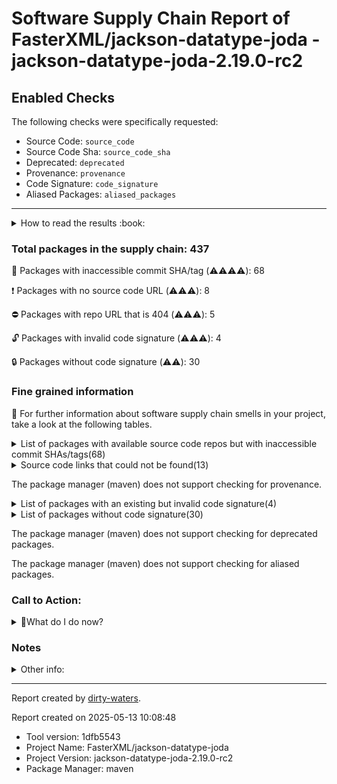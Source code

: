 
# Software Supply Chain Report of FasterXML/jackson-datatype-joda - jackson-datatype-joda-2.19.0-rc2

## Enabled Checks
The following checks were specifically requested:

- Source Code: `source_code`
- Source Code Sha: `source_code_sha`
- Deprecated: `deprecated`
- Provenance: `provenance`
- Code Signature: `code_signature`
- Aliased Packages: `aliased_packages`

---


<details>
    <summary>How to read the results :book: </summary>
    
 Dirty-waters has analyzed your project dependencies and found different categories for each of them:

    
 - ⚠️⚠️⚠️⚠️ : critical severity 

    
 - ⚠️⚠️⚠️ : high severity 

    
 - ⚠️⚠️: medium severity 

    
 - ⚠️: low severity 

</details>
        

 ### Total packages in the supply chain: 437


:wrench: Packages with inaccessible commit SHA/tag (⚠️⚠️⚠️⚠️): 68

:heavy_exclamation_mark: Packages with no source code URL (⚠️⚠️⚠️): 8

:no_entry: Packages with repo URL that is 404 (⚠️⚠️⚠️): 5

:unlock: Packages with invalid code signature (⚠️⚠️⚠️): 4

:lock: Packages without code signature (⚠️⚠️): 30


### Fine grained information

:dolphin: For further information about software supply chain smells in your project, take a look at the following tables.

<details>
<summary>List of packages with available source code repos but with inaccessible commit SHAs/tags(68)</summary>
    


| package_name                                               | sha_exists   | tag_version        | is_sha   | sha   | tag_url   | message                                    |   status_code_for_sha | parent                                                        | command           |
|:-----------------------------------------------------------|:-------------|:-------------------|:---------|:------|:----------|:-------------------------------------------|----------------------:|:--------------------------------------------------------------|:------------------|
| `com.google.code.gson:gson@2.12.1`                         | False        | `2.12.1`           | False    |       |           | Tag 2.12.1 not found in the repo           |                   404 | `org.gradlex:gradle-module-metadata-maven-plugin@1.0.1`       | `resolve-plugins` |
| `org.osgi:org.osgi.util.tracker@1.5.4`                     | False        | `1.5.4`            | False    |       |           | Tag 1.5.4 not found in the repo            |                   404 | `org.apache.felix:maven-bundle-plugin@5.1.9`                  | `resolve-plugins` |
| `org.osgi:osgi.annotation@8.0.1`                           | False        | `8.0.1`            | False    |       |           | Tag 8.0.1 not found in the repo            |                   404 | `org.apache.felix:maven-bundle-plugin@5.1.9`                  | `resolve-plugins` |
| `org.osgi:org.osgi.util.function@1.2.0`                    | False        | `1.2.0`            | False    |       |           | Tag 1.2.0 not found in the repo            |                   404 | `org.apache.felix:maven-bundle-plugin@5.1.9`                  | `resolve-plugins` |
| `org.osgi:org.osgi.util.promise@1.2.0`                     | False        | `1.2.0`            | False    |       |           | Tag 1.2.0 not found in the repo            |                   404 | `org.apache.felix:maven-bundle-plugin@5.1.9`                  | `resolve-plugins` |
| `org.apache.commons:commons-compress@1.20`                 | False        | `1.20`             | False    |       |           | Tag 1.20 not found in the repo             |                   404 | `org.apache.felix:maven-bundle-plugin@5.1.9`                  | `resolve-plugins` |
| `org.moditect:moditect-maven-plugin@1.1.0`                 | False        | `1.1.0`            | False    |       |           | Tag 1.1.0 not found in the repo            |                   404 | `org.moditect:moditect-maven-plugin@1.1.0`                    | `resolve-plugins` |
| `org.moditect:moditect@1.1.0`                              | False        | `1.1.0`            | False    |       |           | Tag 1.1.0 not found in the repo            |                   404 | `org.moditect:moditect-maven-plugin@1.1.0`                    | `resolve-plugins` |
| `org.apache.commons:commons-lang3@3.17.0`                  | False        | `3.17.0`           | False    |       |           | Tag 3.17.0 not found in the repo           |                   404 | `org.apache.maven.plugins:maven-surefire-report-plugin@3.5.2` | `resolve-plugins` |
| `commons-io:commons-io@2.11.0`                             | False        | `2.11.0`           | False    |       |           | Tag 2.11.0 not found in the repo           |                   404 | `org.apache.maven.plugins:maven-resources-plugin@3.3.1`       | `resolve-plugins` |
| `org.apache.maven.doxia:doxia-site-model@2.0.0`            | False        | `2.0.0`            | False    |       |           | Tag 2.0.0 not found in the repo            |                   404 | `org.apache.maven.plugins:maven-pmd-plugin@3.26.0`            | `resolve-plugins` |
| `org.apache.commons:commons-text@1.12.0`                   | False        | `1.12.0`           | False    |       |           | Tag 1.12.0 not found in the repo           |                   404 | `org.apache.maven.plugins:maven-pmd-plugin@3.26.0`            | `resolve-plugins` |
| `org.apache.maven.doxia:doxia-integration-tools@2.0.0`     | False        | `2.0.0`            | False    |       |           | Tag 2.0.0 not found in the repo            |                   404 | `org.apache.maven.plugins:maven-pmd-plugin@3.26.0`            | `resolve-plugins` |
| `org.apache.maven.doxia:doxia-site-renderer@2.0.0`         | False        | `2.0.0`            | False    |       |           | Tag 2.0.0 not found in the repo            |                   404 | `org.apache.maven.plugins:maven-pmd-plugin@3.26.0`            | `resolve-plugins` |
| `org.apache.maven.doxia:doxia-skin-model@2.0.0`            | False        | `2.0.0`            | False    |       |           | Tag 2.0.0 not found in the repo            |                   404 | `org.apache.maven.plugins:maven-pmd-plugin@3.26.0`            | `resolve-plugins` |
| `org.apache.commons:commons-compress@1.26.1`               | False        | `1.26.1`           | False    |       |           | Tag 1.26.1 not found in the repo           |                   404 | `org.apache.maven.plugins:maven-pmd-plugin@3.26.0`            | `resolve-plugins` |
| `commons-codec:commons-codec@1.16.1`                       | False        | `1.16.1`           | False    |       |           | Tag 1.16.1 not found in the repo           |                   404 | `org.apache.maven.plugins:maven-pmd-plugin@3.26.0`            | `resolve-plugins` |
| `org.eclipse.sisu:org.eclipse.sisu.plexus@0.9.0.M3`        | False        | `0.9.0.M3`         | False    |       |           | Tag 0.9.0.M3 not found in the repo         |                   404 | `org.apache.maven.plugins:maven-pmd-plugin@3.26.0`            | `resolve-plugins` |
| `org.eclipse.sisu:org.eclipse.sisu.inject@0.9.0.M3`        | False        | `0.9.0.M3`         | False    |       |           | Tag 0.9.0.M3 not found in the repo         |                   404 | `org.apache.maven.plugins:maven-pmd-plugin@3.26.0`            | `resolve-plugins` |
| `org.apache.httpcomponents:httpclient@4.5.14`              | False        | `4.5.14`           | False    |       |           | Tag 4.5.14 not found in the repo           |                   404 | `org.apache.maven.plugins:maven-javadoc-plugin@3.11.2`        | `resolve-plugins` |
| `org.apache.httpcomponents:httpcore@4.4.16`                | False        | `4.4.16`           | False    |       |           | Tag 4.4.16 not found in the repo           |                   404 | `org.apache.maven.plugins:maven-javadoc-plugin@3.11.2`        | `resolve-plugins` |
| `org.apache.commons:commons-compress@1.26.2`               | False        | `1.26.2`           | False    |       |           | Tag 1.26.2 not found in the repo           |                   404 | `org.apache.maven.plugins:maven-site-plugin@4.0.0-M16`        | `resolve-plugins` |
| `commons-io:commons-io@2.18.0`                             | False        | `2.18.0`           | False    |       |           | Tag 2.18.0 not found in the repo           |                   404 | `org.apache.maven.plugins:maven-javadoc-plugin@3.11.2`        | `resolve-plugins` |
| `commons-codec:commons-codec@1.17.0`                       | False        | `1.17.0`           | False    |       |           | Tag 1.17.0 not found in the repo           |                   404 | `org.apache.maven.plugins:maven-enforcer-plugin@3.5.0`        | `resolve-plugins` |
| `org.apache.maven.doxia:doxia-site-model@2.0.0-M19`        | False        | `2.0.0-M19`        | False    |       |           | Tag 2.0.0-M19 not found in the repo        |                   404 | `org.apache.maven.plugins:maven-site-plugin@4.0.0-M16`        | `resolve-plugins` |
| `org.eclipse.sisu:org.eclipse.sisu.plexus@0.9.0.M2`        | False        | `0.9.0.M2`         | False    |       |           | Tag 0.9.0.M2 not found in the repo         |                   404 | `org.apache.maven.plugins:maven-site-plugin@4.0.0-M16`        | `resolve-plugins` |
| `org.eclipse.sisu:org.eclipse.sisu.inject@0.9.0.M2`        | False        | `0.9.0.M2`         | False    |       |           | Tag 0.9.0.M2 not found in the repo         |                   404 | `org.apache.maven.plugins:maven-site-plugin@4.0.0-M16`        | `resolve-plugins` |
| `org.apache.maven.doxia:doxia-site-renderer@2.0.0-M19`     | False        | `2.0.0-M19`        | False    |       |           | Tag 2.0.0-M19 not found in the repo        |                   404 | `org.apache.maven.plugins:maven-site-plugin@4.0.0-M16`        | `resolve-plugins` |
| `org.apache.maven.doxia:doxia-skin-model@2.0.0-M19`        | False        | `2.0.0-M19`        | False    |       |           | Tag 2.0.0-M19 not found in the repo        |                   404 | `org.apache.maven.plugins:maven-site-plugin@4.0.0-M16`        | `resolve-plugins` |
| `org.apache.maven.doxia:doxia-integration-tools@2.0.0-M19` | False        | `2.0.0-M19`        | False    |       |           | Tag 2.0.0-M19 not found in the repo        |                   404 | `org.apache.maven.plugins:maven-site-plugin@4.0.0-M16`        | `resolve-plugins` |
| `org.apache.commons:commons-lang3@3.14.0`                  | False        | `3.14.0`           | False    |       |           | Tag 3.14.0 not found in the repo           |                   404 | `org.apache.maven.plugins:maven-pmd-plugin@3.26.0`            | `resolve-plugins` |
| `org.eclipse.jetty:jetty-server@9.4.54.v20240208`          | False        | `9.4.54.v20240208` | False    |       |           | Tag 9.4.54.v20240208 not found in the repo |                   404 | `org.apache.maven.plugins:maven-site-plugin@4.0.0-M16`        | `resolve-plugins` |
| `org.eclipse.jetty:jetty-io@9.4.54.v20240208`              | False        | `9.4.54.v20240208` | False    |       |           | Tag 9.4.54.v20240208 not found in the repo |                   404 | `org.apache.maven.plugins:maven-site-plugin@4.0.0-M16`        | `resolve-plugins` |
| `org.eclipse.jetty:jetty-http@9.4.54.v20240208`            | False        | `9.4.54.v20240208` | False    |       |           | Tag 9.4.54.v20240208 not found in the repo |                   404 | `org.apache.maven.plugins:maven-site-plugin@4.0.0-M16`        | `resolve-plugins` |
| `org.eclipse.jetty:jetty-servlet@9.4.54.v20240208`         | False        | `9.4.54.v20240208` | False    |       |           | Tag 9.4.54.v20240208 not found in the repo |                   404 | `org.apache.maven.plugins:maven-site-plugin@4.0.0-M16`        | `resolve-plugins` |
| `org.eclipse.jetty:jetty-security@9.4.54.v20240208`        | False        | `9.4.54.v20240208` | False    |       |           | Tag 9.4.54.v20240208 not found in the repo |                   404 | `org.apache.maven.plugins:maven-site-plugin@4.0.0-M16`        | `resolve-plugins` |
| `org.eclipse.jetty:jetty-util-ajax@9.4.54.v20240208`       | False        | `9.4.54.v20240208` | False    |       |           | Tag 9.4.54.v20240208 not found in the repo |                   404 | `org.apache.maven.plugins:maven-site-plugin@4.0.0-M16`        | `resolve-plugins` |
| `org.eclipse.jetty:jetty-webapp@9.4.54.v20240208`          | False        | `9.4.54.v20240208` | False    |       |           | Tag 9.4.54.v20240208 not found in the repo |                   404 | `org.apache.maven.plugins:maven-site-plugin@4.0.0-M16`        | `resolve-plugins` |
| `org.eclipse.jetty:jetty-xml@9.4.54.v20240208`             | False        | `9.4.54.v20240208` | False    |       |           | Tag 9.4.54.v20240208 not found in the repo |                   404 | `org.apache.maven.plugins:maven-site-plugin@4.0.0-M16`        | `resolve-plugins` |
| `org.eclipse.jetty:jetty-util@9.4.54.v20240208`            | False        | `9.4.54.v20240208` | False    |       |           | Tag 9.4.54.v20240208 not found in the repo |                   404 | `org.apache.maven.plugins:maven-site-plugin@4.0.0-M16`        | `resolve-plugins` |
| `commons-io:commons-io@2.17.0`                             | False        | `2.17.0`           | False    |       |           | Tag 2.17.0 not found in the repo           |                   404 | `org.apache.maven.plugins:maven-pmd-plugin@3.26.0`            | `resolve-plugins` |
| `org.apache.commons:commons-compress@1.27.1`               | False        | `1.27.1`           | False    |       |           | Tag 1.27.1 not found in the repo           |                   404 | `org.apache.maven.plugins:maven-surefire-report-plugin@3.5.2` | `resolve-plugins` |
| `org.apache.commons:commons-text@1.11.0`                   | False        | `1.11.0`           | False    |       |           | Tag 1.11.0 not found in the repo           |                   404 | `org.apache.maven.plugins:maven-scm-plugin@2.1.0`             | `resolve-plugins` |
| `commons-io:commons-io@2.16.1`                             | False        | `2.16.1`           | False    |       |           | Tag 2.16.1 not found in the repo           |                   404 | `org.apache.maven.plugins:maven-enforcer-plugin@3.5.0`        | `resolve-plugins` |
| `commons-io:commons-io@2.8.0`                              | False        | `2.8.0`            | False    |       |           | Tag 2.8.0 not found in the repo            |                   404 | `org.sonatype.plugins:nexus-staging-maven-plugin@1.7.0`       | `resolve-plugins` |
| `com.thoughtworks.xstream:xstream@1.4.19`                  | False        | `1.4.19`           | False    |       |           | Tag 1.4.19 not found in the repo           |                   404 | `org.sonatype.plugins:nexus-staging-maven-plugin@1.7.0`       | `resolve-plugins` |
| `io.github.x-stream:mxparser@1.2.2`                        | False        | `1.2.2`            | False    |       |           | Tag 1.2.2 not found in the repo            |                   404 | `org.sonatype.plugins:nexus-staging-maven-plugin@1.7.0`       | `resolve-plugins` |
| `org.apache.httpcomponents:httpclient@4.5.13`              | False        | `4.5.13`           | False    |       |           | Tag 4.5.13 not found in the repo           |                   404 | `org.codehaus.mojo:jdepend-maven-plugin@2.1`                  | `resolve-plugins` |
| `commons-codec:commons-codec@1.15`                         | False        | `1.15`             | False    |       |           | Tag 1.15 not found in the repo             |                   404 | `org.sonatype.plugins:nexus-staging-maven-plugin@1.7.0`       | `resolve-plugins` |
| `org.apache.httpcomponents:httpcore@4.4.15`                | False        | `4.4.15`           | False    |       |           | Tag 4.4.15 not found in the repo           |                   404 | `org.sonatype.plugins:nexus-staging-maven-plugin@1.7.0`       | `resolve-plugins` |
| `org.apache.maven.doxia:doxia-decoration-model@1.11.1`     | False        | `1.11.1`           | False    |       |           | Tag 1.11.1 not found in the repo           |                   404 | `org.codehaus.mojo:jdepend-maven-plugin@2.1`                  | `resolve-plugins` |
| `org.apache.commons:commons-lang3@3.8.1`                   | False        | `3.8.1`            | False    |       |           | Tag 3.8.1 not found in the repo            |                   404 | `org.codehaus.mojo:jdepend-maven-plugin@2.1`                  | `resolve-plugins` |
| `org.apache.httpcomponents:httpcore@4.4.14`                | False        | `4.4.14`           | False    |       |           | Tag 4.4.14 not found in the repo           |                   404 | `org.codehaus.mojo:jdepend-maven-plugin@2.1`                  | `resolve-plugins` |
| `org.apache.maven.doxia:doxia-site-renderer@1.11.1`        | False        | `1.11.1`           | False    |       |           | Tag 1.11.1 not found in the repo           |                   404 | `org.codehaus.mojo:jdepend-maven-plugin@2.1`                  | `resolve-plugins` |
| `org.apache.maven.doxia:doxia-skin-model@1.11.1`           | False        | `1.11.1`           | False    |       |           | Tag 1.11.1 not found in the repo           |                   404 | `org.codehaus.mojo:jdepend-maven-plugin@2.1`                  | `resolve-plugins` |
| `org.apache.commons:commons-lang3@3.12.0`                  | False        | `3.12.0`           | False    |       |           | Tag 3.12.0 not found in the repo           |                   404 | `org.apache.maven.plugins:maven-resources-plugin@3.3.1`       | `resolve-plugins` |
| `net.sourceforge.pmd:pmd-core@7.7.0`                       | False        | `7.7.0`            | False    |       |           | Tag 7.7.0 not found in the repo            |                   404 | `org.apache.maven.plugins:maven-pmd-plugin@3.26.0`            | `resolve-plugins` |
| `org.apache.httpcomponents.client5:httpclient5@5.1.3`      | False        | `5.1.3`            | False    |       |           | Tag 5.1.3 not found in the repo            |                   404 | `org.apache.maven.plugins:maven-pmd-plugin@3.26.0`            | `resolve-plugins` |
| `org.apache.httpcomponents.core5:httpcore5-h2@5.1.3`       | False        | `5.1.3`            | False    |       |           | Tag 5.1.3 not found in the repo            |                   404 | `org.apache.maven.plugins:maven-pmd-plugin@3.26.0`            | `resolve-plugins` |
| `org.apache.httpcomponents.core5:httpcore5@5.1.3`          | False        | `5.1.3`            | False    |       |           | Tag 5.1.3 not found in the repo            |                   404 | `org.apache.maven.plugins:maven-pmd-plugin@3.26.0`            | `resolve-plugins` |
| `com.google.code.gson:gson@2.11.0`                         | False        | `2.11.0`           | False    |       |           | Tag 2.11.0 not found in the repo           |                   404 | `org.apache.maven.plugins:maven-pmd-plugin@3.26.0`            | `resolve-plugins` |
| `com.github.oowekyala.ooxml:nice-xml-messages@3.1`         | False        | `3.1`              | False    |       |           | Tag 3.1 not found in the repo              |                   404 | `org.apache.maven.plugins:maven-pmd-plugin@3.26.0`            | `resolve-plugins` |
| `net.sourceforge.pmd:pmd-java@7.7.0`                       | False        | `7.7.0`            | False    |       |           | Tag 7.7.0 not found in the repo            |                   404 | `org.apache.maven.plugins:maven-pmd-plugin@3.26.0`            | `resolve-plugins` |
| `net.sourceforge.pmd:pmd-javascript@7.7.0`                 | False        | `7.7.0`            | False    |       |           | Tag 7.7.0 not found in the repo            |                   404 | `org.apache.maven.plugins:maven-pmd-plugin@3.26.0`            | `resolve-plugins` |
| `org.mozilla:rhino@1.7.15`                                 | False        | `1.7.15`           | False    |       |           | Tag 1.7.15 not found in the repo           |                   404 | `org.apache.maven.plugins:maven-pmd-plugin@3.26.0`            | `resolve-plugins` |
| `net.sourceforge.pmd:pmd-jsp@7.7.0`                        | False        | `7.7.0`            | False    |       |           | Tag 7.7.0 not found in the repo            |                   404 | `org.apache.maven.plugins:maven-pmd-plugin@3.26.0`            | `resolve-plugins` |
| `org.junit.platform:junit-platform-engine@1.11.4`          | False        | `1.11.4`           | False    |       |           | Tag 1.11.4 not found in the repo           |                   404 | `org.junit.jupiter:junit-jupiter-engine@5.11.4`               | `tree`            |
| `org.junit.platform:junit-platform-commons@1.11.4`         | False        | `1.11.4`           | False    |       |           | Tag 1.11.4 not found in the repo           |                   404 | `org.junit.jupiter:junit-jupiter-api@5.11.4`                  | `tree`            |
</details>

<details>
<summary>Source code links that could not be found(13)</summary>
    


|   index | package_name                                                 | github_url                                  | github_exists   | parent                                                  | command           |
|--------:|:-------------------------------------------------------------|:--------------------------------------------|:----------------|:--------------------------------------------------------|:------------------|
|       1 | `org.osgi:org.osgi.compendium@4.2.0`                         | No_repo_info_found                          |                 | `org.apache.felix:maven-bundle-plugin@5.1.9`            | `resolve-plugins` |
|       2 | `org.sonatype.plexus:plexus-sec-dispatcher@1.3`              | No_repo_info_found                          |                 | `org.apache.maven.plugins:maven-pmd-plugin@3.26.0`      | `resolve-plugins` |
|       3 | `org.sonatype.plexus:plexus-cipher@1.4`                      | No_repo_info_found                          |                 | `org.apache.maven.plugins:maven-pmd-plugin@3.26.0`      | `resolve-plugins` |
|       4 | `oro:oro@2.0.8`                                              | No_repo_info_found                          |                 | `org.codehaus.mojo:jdepend-maven-plugin@2.1`            | `resolve-plugins` |
|       5 | `org.sonatype.plexus:plexus-sec-dispatcher@1.4`              | No_repo_info_found                          |                 | `org.sonatype.plugins:nexus-staging-maven-plugin@1.7.0` | `resolve-plugins` |
|       6 | `commons-beanutils:commons-beanutils@1.7.0`                  | No_repo_info_found                          |                 | `org.codehaus.mojo:jdepend-maven-plugin@2.1`            | `resolve-plugins` |
|       7 | `dom4j:dom4j@1.1`                                            | No_repo_info_found                          |                 | `org.codehaus.mojo:jdepend-maven-plugin@2.1`            | `resolve-plugins` |
|       8 | `jdepend:jdepend@2.9.1`                                      | No_repo_info_found                          |                 | `org.codehaus.mojo:jdepend-maven-plugin@2.1`            | `resolve-plugins` |
|       9 | `org.iq80.snappy:snappy@0.4`                                 | https://github.com/dain/snapy               | False           | `org.apache.maven.plugins:maven-pmd-plugin@3.26.0`      | `resolve-plugins` |
|      10 | `org.eclipse.aether:aether-util@1.1.0`                       | https://github.com/jvanzyl/aether-core      | False           | `org.moditect:moditect-maven-plugin@1.1.0`              | `resolve-plugins` |
|      11 | `org.eclipse.aether:aether-api@1.1.0`                        | https://github.com/jvanzyl/aether-core      | False           | `org.moditect:moditect-maven-plugin@1.1.0`              | `resolve-plugins` |
|      12 | `org.sonatype.nexus:nexus-client-core@2.15.1-02`             | https://github.com/sonatype/nexus2-internal | False           | `org.sonatype.plugins:nexus-staging-maven-plugin@1.7.0` | `resolve-plugins` |
|      13 | `org.sonatype.nexus.plugins:nexus-restlet1x-model@2.15.1-02` | https://github.com/sonatype/nexus2-internal | False           | `org.sonatype.plugins:nexus-staging-maven-plugin@1.7.0` | `resolve-plugins` |
</details>

The package manager (maven) does not support checking for provenance.

<details>
<summary>List of packages with an existing but invalid code signature(4)</summary>
    


| package_name                               | signature_valid   | parent                                             | command           |
|:-------------------------------------------|:------------------|:---------------------------------------------------|:------------------|
| `net.sourceforge.pmd:pmd-core@7.7.0`       | False             | `org.apache.maven.plugins:maven-pmd-plugin@3.26.0` | `resolve-plugins` |
| `net.sourceforge.pmd:pmd-java@7.7.0`       | False             | `org.apache.maven.plugins:maven-pmd-plugin@3.26.0` | `resolve-plugins` |
| `net.sourceforge.pmd:pmd-javascript@7.7.0` | False             | `org.apache.maven.plugins:maven-pmd-plugin@3.26.0` | `resolve-plugins` |
| `net.sourceforge.pmd:pmd-jsp@7.7.0`        | False             | `org.apache.maven.plugins:maven-pmd-plugin@3.26.0` | `resolve-plugins` |
</details>

<details>
<summary>List of packages without code signature(30)</summary>
    


| package_name                                                | signature_present   | parent                                                        | command           |
|:------------------------------------------------------------|:--------------------|:--------------------------------------------------------------|:------------------|
| `org.osgi:org.osgi.compendium@4.2.0`                        | False               | `org.apache.felix:maven-bundle-plugin@5.1.9`                  | `resolve-plugins` |
| `javax.annotation:jsr250-api@1.0`                           | False               | `org.codehaus.mojo:jdepend-maven-plugin@2.1`                  | `resolve-plugins` |
| `javax.inject:javax.inject@1`                               | False               | `org.apache.maven.plugins:maven-pmd-plugin@3.26.0`            | `resolve-plugins` |
| `com.google.code.findbugs:jsr305@1.3.9`                     | False               | `org.codehaus.mojo:jdepend-maven-plugin@2.1`                  | `resolve-plugins` |
| `aopalliance:aopalliance@1.0`                               | False               | `org.codehaus.mojo:jdepend-maven-plugin@2.1`                  | `resolve-plugins` |
| `org.codehaus.plexus:plexus-i18n@1.0-beta-7`                | False               | `org.apache.felix:maven-bundle-plugin@5.1.9`                  | `resolve-plugins` |
| `org.codehaus.plexus:plexus-container-default@1.0-alpha-30` | False               | `org.apache.felix:maven-bundle-plugin@5.1.9`                  | `resolve-plugins` |
| `junit:junit@3.8.1`                                         | False               | `org.apache.felix:maven-bundle-plugin@5.1.9`                  | `resolve-plugins` |
| `org.codehaus.plexus:plexus-velocity@1.1.7`                 | False               | `org.apache.felix:maven-bundle-plugin@5.1.9`                  | `resolve-plugins` |
| `org.apache.velocity:velocity@1.5`                          | False               | `org.apache.felix:maven-bundle-plugin@5.1.9`                  | `resolve-plugins` |
| `commons-lang:commons-lang@2.1`                             | False               | `org.apache.felix:maven-bundle-plugin@5.1.9`                  | `resolve-plugins` |
| `oro:oro@2.0.8`                                             | False               | `org.codehaus.mojo:jdepend-maven-plugin@2.1`                  | `resolve-plugins` |
| `commons-collections:commons-collections@3.2`               | False               | `org.apache.felix:maven-bundle-plugin@5.1.9`                  | `resolve-plugins` |
| `org.jdom:jdom@1.1`                                         | False               | `org.apache.felix:maven-bundle-plugin@5.1.9`                  | `resolve-plugins` |
| `org.codehaus.plexus:plexus-i18n@1.0-beta-10`               | False               | `org.apache.maven.plugins:maven-pmd-plugin@3.26.0`            | `resolve-plugins` |
| `org.codehaus.plexus:plexus-component-api@1.0-alpha-20`     | False               | `org.apache.maven.plugins:maven-surefire-report-plugin@3.5.2` | `resolve-plugins` |
| `org.apache.maven.scm:maven-scm-providers-standard@2.1.0`   | False               | `org.apache.maven.plugins:maven-scm-plugin@2.1.0`             | `resolve-plugins` |
| `xerces:xercesImpl@2.8.0`                                   | False               | `com.google.code.maven-replacer-plugin:replacer@1.5.3`        | `resolve-plugins` |
| `xml-apis:xml-apis@1.3.03`                                  | False               | `com.google.code.maven-replacer-plugin:replacer@1.5.3`        | `resolve-plugins` |
| `com.google.code.findbugs:jsr305@2.0.1`                     | False               | `org.sonatype.plugins:nexus-staging-maven-plugin@1.7.0`       | `resolve-plugins` |
| `xmlpull:xmlpull@1.1.3.1`                                   | False               | `org.sonatype.plugins:nexus-staging-maven-plugin@1.7.0`       | `resolve-plugins` |
| `javax.ws.rs:jsr311-api@1.1.1`                              | False               | `org.sonatype.plugins:nexus-staging-maven-plugin@1.7.0`       | `resolve-plugins` |
| `javax.validation:validation-api@1.1.0.Final`               | False               | `org.sonatype.plugins:nexus-staging-maven-plugin@1.7.0`       | `resolve-plugins` |
| `asm:asm@3.3.1`                                             | False               | `org.codehaus.mojo:jdepend-maven-plugin@2.1`                  | `resolve-plugins` |
| `com.google.collections:google-collections@1.0`             | False               | `org.codehaus.mojo:jdepend-maven-plugin@2.1`                  | `resolve-plugins` |
| `commons-beanutils:commons-beanutils@1.7.0`                 | False               | `org.codehaus.mojo:jdepend-maven-plugin@2.1`                  | `resolve-plugins` |
| `commons-digester:commons-digester@1.8`                     | False               | `org.codehaus.mojo:jdepend-maven-plugin@2.1`                  | `resolve-plugins` |
| `commons-chain:commons-chain@1.1`                           | False               | `org.codehaus.mojo:jdepend-maven-plugin@2.1`                  | `resolve-plugins` |
| `dom4j:dom4j@1.1`                                           | False               | `org.codehaus.mojo:jdepend-maven-plugin@2.1`                  | `resolve-plugins` |
| `jdepend:jdepend@2.9.1`                                     | False               | `org.codehaus.mojo:jdepend-maven-plugin@2.1`                  | `resolve-plugins` |
</details>

The package manager (maven) does not support checking for deprecated packages.

The package manager (maven) does not support checking for aliased packages.

### Call to Action:

<details>
<summary>👻What do I do now? </summary>


For packages **without source code & accessible SHA/release tags**:

- **Why?** Missing or inaccessible source code makes it impossible to audit the package for security vulnerabilities or malicious code.

1. Pull Request to the maintainer of dependency, requesting correct repository metadata and proper versioning/tagging. 


For **deprecated** packages:

- **Why?** Deprecated packages may contain known security issues and are no longer maintained, putting your project at risk.

1. Confirm the maintainer's deprecation intention 
2. Check for not deprecated versions

For packages **without code signature**:

- **Why?** Code signatures help verify the authenticity and integrity of the package, ensuring it hasn't been tampered with.

1. Open an issue in the dependency's repository to request the inclusion of code signature in the CI/CD pipeline. 


For packages **with invalid code signature**:

- **Why?** Invalid signatures could indicate tampering or compromised build processes.

1. It's recommended to verify the code signature and contact the maintainer to fix the issue.

For packages **without provenance**:

- **Why?** Without provenance, there's no way to verify that the package was built from the claimed source code, making supply chain attacks possible.

1. Open an issue in the dependency's repository to request the inclusion of provenance and build attestation in the CI/CD pipeline.

For packages that are **aliased**:

- **Why?** Aliased packages may hide malicious dependencies under seemingly legitimate names.

1. Check the aliased package and its repository to verify the alias is not malicious.
</details>

### Notes

<details>
    <summary>Other info:</summary>
    
- Source code repo is not hosted on GitHub:  112

    This could be due, for example, to the package being hosted on a different platform.

    This does not mean that the source code URL is invalid.

    However, for non-GitHub repositories, not all checks can currently be performed.

|   index | package_name                                                         | github_url                                                                                                               | parent                                                        | command           |
|--------:|:---------------------------------------------------------------------|:-------------------------------------------------------------------------------------------------------------------------|:--------------------------------------------------------------|:------------------|
|       1 | `org.osgi:org.osgi.core@6.0.0`                                       | private                                                                                                                  | `org.apache.felix:maven-bundle-plugin@5.1.9`                  | `resolve-plugins` |
|       2 | `org.osgi:org.osgi.dto@1.0.0`                                        | https://osgi.org/git/build.git                                                                                           | `org.apache.felix:maven-bundle-plugin@5.1.9`                  | `resolve-plugins` |
|       3 | `org.osgi:org.osgi.resource@1.0.0`                                   | https://osgi.org/git/build.git                                                                                           | `org.apache.felix:maven-bundle-plugin@5.1.9`                  | `resolve-plugins` |
|       4 | `org.osgi:org.osgi.framework@1.8.0`                                  | https://osgi.org/git/build.git                                                                                           | `org.apache.felix:maven-bundle-plugin@5.1.9`                  | `resolve-plugins` |
|       5 | `org.osgi:org.osgi.service.log@1.3.0`                                | https://osgi.org/git/build.git                                                                                           | `org.apache.felix:maven-bundle-plugin@5.1.9`                  | `resolve-plugins` |
|       6 | `org.osgi:org.osgi.service.repository@1.1.0`                         | https://osgi.org/git/build.git                                                                                           | `org.apache.felix:maven-bundle-plugin@5.1.9`                  | `resolve-plugins` |
|       7 | `org.apache.felix:org.apache.felix.bundlerepository@1.6.6`           | http://svn.apache.org/repos/asf/felix/releases/org.apache.felix.bundlerepository-1.6.6                                   | `org.apache.felix:maven-bundle-plugin@5.1.9`                  | `resolve-plugins` |
|       8 | `org.easymock:easymock@2.4`                                          | http://easymock.cvs.sourceforge.net/easymock/                                                                            | `org.apache.felix:maven-bundle-plugin@5.1.9`                  | `resolve-plugins` |
|       9 | `org.apache.felix:org.apache.felix.utils@1.6.0`                      | scm:svn:https://svn.apache.org/repos/asf/felix/releases/org.apache.felix.utils-1.6.0                                     | `org.apache.felix:maven-bundle-plugin@5.1.9`                  | `resolve-plugins` |
|      10 | `org.apache.maven.reporting:maven-reporting-api@3.0`                 | http://svn.apache.org/viewvc/maven/shared/tags/maven-reporting-api-3.0                                                   | `org.jacoco:jacoco-maven-plugin@0.8.12`                       | `resolve-plugins` |
|      11 | `org.eclipse.aether:aether-spi@0.9.0.M2`                             | http://git.eclipse.org/c/aether/aether-core.git/tree/aether-spi/                                                         | `org.codehaus.mojo:jdepend-maven-plugin@2.1`                  | `resolve-plugins` |
|      12 | `org.eclipse.aether:aether-impl@0.9.0.M2`                            | http://git.eclipse.org/c/aether/aether-core.git/tree/aether-impl/                                                        | `org.codehaus.mojo:jdepend-maven-plugin@2.1`                  | `resolve-plugins` |
|      13 | `org.eclipse.aether:aether-api@0.9.0.M2`                             | http://git.eclipse.org/c/aether/aether-core.git/tree/aether-api/                                                         | `org.codehaus.mojo:jdepend-maven-plugin@2.1`                  | `resolve-plugins` |
|      14 | `org.eclipse.sisu:org.eclipse.sisu.plexus@0.0.0.M5`                  | http://git.eclipse.org/c/sisu/org.eclipse.sisu.plexus.git/tree/org.eclipse.sisu.plexus/                                  | `org.apache.felix:maven-bundle-plugin@5.1.9`                  | `resolve-plugins` |
|      15 | `javax.enterprise:cdi-api@1.0`                                       | http://fisheye.jboss.org/browse/Weld/api/tags/1.0/build/tags/weld-parent-6/weld-api-bom/weld-api-parent/cdi-api          | `org.codehaus.mojo:jdepend-maven-plugin@2.1`                  | `resolve-plugins` |
|      16 | `javax.annotation:jsr250-api@1.0`                                    | http://jcp.org/aboutJava/communityprocess/final/jsr250/index.html                                                        | `org.codehaus.mojo:jdepend-maven-plugin@2.1`                  | `resolve-plugins` |
|      17 | `javax.inject:javax.inject@1`                                        | http://code.google.com/p/atinject/source/checkout                                                                        | `org.apache.maven.plugins:maven-pmd-plugin@3.26.0`            | `resolve-plugins` |
|      18 | `com.google.guava:guava@10.0.1`                                      | http://code.google.com/p/guava-libraries/source/browse/guava                                                             | `org.codehaus.mojo:jdepend-maven-plugin@2.1`                  | `resolve-plugins` |
|      19 | `com.google.code.findbugs:jsr305@1.3.9`                              | http://findbugs.googlecode.com/svn/trunk/                                                                                | `org.codehaus.mojo:jdepend-maven-plugin@2.1`                  | `resolve-plugins` |
|      20 | `aopalliance:aopalliance@1.0`                                        | http://aopalliance.sourceforge.net                                                                                       | `org.codehaus.mojo:jdepend-maven-plugin@2.1`                  | `resolve-plugins` |
|      21 | `org.eclipse.sisu:org.eclipse.sisu.inject@0.0.0.M5`                  | http://git.eclipse.org/c/sisu/org.eclipse.sisu.inject.git/tree/org.eclipse.sisu.inject/                                  | `org.apache.felix:maven-bundle-plugin@5.1.9`                  | `resolve-plugins` |
|      22 | `org.tukaani:xz@1.9`                                                 | https://git.tukaani.org/?p=xz-java.git                                                                                   | `org.apache.maven.plugins:maven-pmd-plugin@3.26.0`            | `resolve-plugins` |
|      23 | `org.apache.maven.shared:maven-dependency-tree@3.0`                  | http://svn.apache.org/viewvc/maven/shared/tags/maven-dependency-tree-3.0                                                 | `org.apache.felix:maven-bundle-plugin@5.1.9`                  | `resolve-plugins` |
|      24 | `org.eclipse.aether:aether-util@0.9.0.M2`                            | http://git.eclipse.org/c/aether/aether-core.git/tree/aether-util/                                                        | `org.codehaus.mojo:jdepend-maven-plugin@2.1`                  | `resolve-plugins` |
|      25 | `org.sonatype.plexus:plexus-build-api@0.0.7`                         | http://svn.sonatype.org/spice/tags/plexus-build-api-0.0.7                                                                | `org.apache.maven.plugins:maven-resources-plugin@3.3.1`       | `resolve-plugins` |
|      26 | `org.apache.maven.doxia:doxia-sink-api@1.0`                          | https://svn.apache.org/viewvc/maven/doxia/doxia/tags/doxia-1.0/doxia-sink-api                                            | `org.jacoco:jacoco-maven-plugin@0.8.12`                       | `resolve-plugins` |
|      27 | `org.apache.maven.doxia:doxia-site-renderer@1.0`                     | https://svn.apache.org/viewvc/maven/doxia/doxia-sitetools/tags/doxia-sitetools-1.0/doxia-site-renderer                   | `org.apache.felix:maven-bundle-plugin@5.1.9`                  | `resolve-plugins` |
|      28 | `org.apache.maven.doxia:doxia-core@1.0`                              | https://svn.apache.org/viewvc/maven/doxia/doxia/tags/doxia-1.0/doxia-core                                                | `org.apache.felix:maven-bundle-plugin@5.1.9`                  | `resolve-plugins` |
|      29 | `org.codehaus.plexus:plexus-i18n@1.0-beta-7`                         | http://fisheye.codehaus.org/browse/plexus/plexus-components/tags/plexus-i18n-1.0-beta-7                                  | `org.apache.felix:maven-bundle-plugin@5.1.9`                  | `resolve-plugins` |
|      30 | `org.codehaus.plexus:plexus-container-default@1.0-alpha-30`          | http://fisheye.codehaus.org/browse/plexus/plexus-containers/tags/plexus-containers-1.0-alpha-30/plexus-container-default | `org.apache.felix:maven-bundle-plugin@5.1.9`                  | `resolve-plugins` |
|      31 | `junit:junit@3.8.1`                                                  | http://junit.cvs.sourceforge.net/junit/                                                                                  | `org.apache.felix:maven-bundle-plugin@5.1.9`                  | `resolve-plugins` |
|      32 | `org.codehaus.plexus:plexus-velocity@1.1.7`                          | http://fisheye.codehaus.org/browse/plexus/plexus-components/tags/plexus-velocity-1.1.7                                   | `org.apache.felix:maven-bundle-plugin@5.1.9`                  | `resolve-plugins` |
|      33 | `org.apache.velocity:velocity@1.5`                                   | http://svn.apache.org/viewvc/velocity/engine/tags/Velocity_1.5                                                           | `org.apache.felix:maven-bundle-plugin@5.1.9`                  | `resolve-plugins` |
|      34 | `commons-lang:commons-lang@2.1`                                      | http://svn.apache.org/viewcvs/jakarta/commons/proper/${pom.artifactId.substring(8)}/trunk                                | `org.apache.felix:maven-bundle-plugin@5.1.9`                  | `resolve-plugins` |
|      35 | `org.apache.maven.doxia:doxia-decoration-model@1.0`                  | https://svn.apache.org/viewvc/maven/doxia/doxia-sitetools/tags/doxia-sitetools-1.0/doxia-decoration-model                | `org.apache.felix:maven-bundle-plugin@5.1.9`                  | `resolve-plugins` |
|      36 | `commons-collections:commons-collections@3.2`                        | http://svn.apache.org/repos/asf/jakarta/commons/proper/collections/trunk                                                 | `org.apache.felix:maven-bundle-plugin@5.1.9`                  | `resolve-plugins` |
|      37 | `org.apache.maven.doxia:doxia-module-apt@1.0`                        | https://svn.apache.org/viewvc/maven/doxia/doxia/tags/doxia-1.0/doxia-modules/doxia-module-apt                            | `org.apache.felix:maven-bundle-plugin@5.1.9`                  | `resolve-plugins` |
|      38 | `org.apache.maven.doxia:doxia-module-fml@1.0`                        | https://svn.apache.org/viewvc/maven/doxia/doxia/tags/doxia-1.0/doxia-modules/doxia-module-fml                            | `org.apache.felix:maven-bundle-plugin@5.1.9`                  | `resolve-plugins` |
|      39 | `org.apache.maven.doxia:doxia-module-xdoc@1.0`                       | https://svn.apache.org/viewvc/maven/doxia/doxia/tags/doxia-1.0/doxia-modules/doxia-module-xdoc                           | `org.apache.felix:maven-bundle-plugin@5.1.9`                  | `resolve-plugins` |
|      40 | `org.apache.maven.doxia:doxia-module-xhtml@1.0`                      | https://svn.apache.org/viewvc/maven/doxia/doxia/tags/doxia-1.0/doxia-modules/doxia-module-xhtml                          | `org.apache.felix:maven-bundle-plugin@5.1.9`                  | `resolve-plugins` |
|      41 | `org.jdom:jdom@1.1`                                                  | scm:cvs:pserver:anonymous@cvs.jdom.org:/home/cvspublic:jdom                                                              | `org.apache.felix:maven-bundle-plugin@5.1.9`                  | `resolve-plugins` |
|      42 | `org.codehaus.plexus:plexus-i18n@1.0-beta-10`                        | http://fisheye.codehaus.org/browse/plexus/plexus-components/tags/plexus-i18n-1.0-beta-10                                 | `org.apache.maven.plugins:maven-pmd-plugin@3.26.0`            | `resolve-plugins` |
|      43 | `commons-beanutils:commons-beanutils@1.9.4`                          | http://svn.apache.org/viewvc/commons/proper/beanutils/tags/BEANUTILS_1_9_3_RC3                                           | `org.apache.maven.plugins:maven-pmd-plugin@3.26.0`            | `resolve-plugins` |
|      44 | `commons-logging:commons-logging@1.2`                                | http://svn.apache.org/repos/asf/commons/proper/logging/trunk                                                             | `org.apache.maven.plugins:maven-pmd-plugin@3.26.0`            | `resolve-plugins` |
|      45 | `commons-collections:commons-collections@3.2.2`                      | http://svn.apache.org/viewvc/commons/proper/collections/trunk                                                            | `org.apache.maven.plugins:maven-pmd-plugin@3.26.0`            | `resolve-plugins` |
|      46 | `org.apache.commons:commons-digester3@3.2`                           | http://svn.apache.org/viewvc/commons/proper/digester/tags/DIGESTER3_3_2_RC2                                              | `org.apache.maven.plugins:maven-pmd-plugin@3.26.0`            | `resolve-plugins` |
|      47 | `org.ow2.asm:asm@9.7`                                                | https://gitlab.ow2.org/asm/asm/                                                                                          | `org.apache.maven.plugins:maven-pmd-plugin@3.26.0`            | `resolve-plugins` |
|      48 | `commons-codec:commons-codec@1.11`                                   | http://svn.apache.org/viewvc/commons/proper/codec/trunk                                                                  | `org.codehaus.mojo:jdepend-maven-plugin@2.1`                  | `resolve-plugins` |
|      49 | `javax.annotation:javax.annotation-api@1.2`                          | http://java.net/projects/glassfish/sources/svn/show/tags/javax.annotation-api-1.2                                        | `org.apache.maven.plugins:maven-site-plugin@4.0.0-M16`        | `resolve-plugins` |
|      50 | `javax.servlet:javax.servlet-api@3.1.0`                              | http://java.net/projects/glassfish/sources/svn/show/tags/javax.servlet-api-3.1.0                                         | `org.apache.maven.plugins:maven-site-plugin@4.0.0-M16`        | `resolve-plugins` |
|      51 | `org.codehaus.plexus:plexus-component-api@1.0-alpha-20`              | http://fisheye.codehaus.org/browse/plexus/plexus-containers/tags/plexus-containers-1.0-alpha-20/plexus-component-api     | `org.apache.maven.plugins:maven-surefire-report-plugin@3.5.2` | `resolve-plugins` |
|      52 | `org.ow2.asm:asm-commons@9.7`                                        | https://gitlab.ow2.org/asm/asm/                                                                                          | `org.jacoco:jacoco-maven-plugin@0.8.12`                       | `resolve-plugins` |
|      53 | `org.ow2.asm:asm-tree@9.7`                                           | https://gitlab.ow2.org/asm/asm/                                                                                          | `org.jacoco:jacoco-maven-plugin@0.8.12`                       | `resolve-plugins` |
|      54 | `org.eclipse.jgit:org.eclipse.jgit@5.13.3.202401111512-r`            | https://git.eclipse.org/r/plugins/gitiles/jgit/jgit/org.eclipse.jgit                                                     | `org.apache.maven.plugins:maven-scm-plugin@2.1.0`             | `resolve-plugins` |
|      55 | `org.eclipse.jgit:org.eclipse.jgit.ssh.apache@5.13.3.202401111512-r` | https://git.eclipse.org/r/plugins/gitiles/jgit/jgit/org.eclipse.jgit.ssh.apache                                          | `org.apache.maven.plugins:maven-scm-plugin@2.1.0`             | `resolve-plugins` |
|      56 | `org.apache.maven.shared:maven-shared-incremental@1.1`               | http://svn.apache.org/viewvc/maven/shared/tags/maven-shared-incremental-1.1                                              | `org.apache.maven.plugins:maven-compiler-plugin@3.14.0`       | `resolve-plugins` |
|      57 | `org.ow2.asm:asm@9.7.1`                                              | https://gitlab.ow2.org/asm/asm/                                                                                          | `org.apache.maven.plugins:maven-compiler-plugin@3.14.0`       | `resolve-plugins` |
|      58 | `com.google.code.maven-replacer-plugin:replacer@1.5.3`               | https://maven-replacer-plugin.googlecode.com/svn/replacer-1.5.3                                                          | `com.google.code.maven-replacer-plugin:replacer@1.5.3`        | `resolve-plugins` |
|      59 | `org.apache.maven:maven-plugin-api@3.0.3`                            | http://svn.apache.org/viewvc/maven/maven-3/tags/maven-3.0.3/maven-plugin-api                                             | `com.google.code.maven-replacer-plugin:replacer@1.5.3`        | `resolve-plugins` |
|      60 | `org.apache.maven:maven-model@3.0.3`                                 | http://svn.apache.org/viewvc/maven/maven-3/tags/maven-3.0.3/maven-model                                                  | `com.google.code.maven-replacer-plugin:replacer@1.5.3`        | `resolve-plugins` |
|      61 | `org.apache.maven:maven-artifact@3.0.3`                              | http://svn.apache.org/viewvc/maven/maven-3/tags/maven-3.0.3/maven-artifact                                               | `com.google.code.maven-replacer-plugin:replacer@1.5.3`        | `resolve-plugins` |
|      62 | `org.codehaus.plexus:plexus-component-annotations@1.5.5`             | http://fisheye.codehaus.org/browse/plexus/plexus-containers/tags/plexus-containers-1.5.5/plexus-component-annotations    | `org.codehaus.mojo:jdepend-maven-plugin@2.1`                  | `resolve-plugins` |
|      63 | `org.apache.ant:ant@1.8.2`                                           | http://svn.apache.org/repos/asf/ant/core/trunk/ant                                                                       | `com.google.code.maven-replacer-plugin:replacer@1.5.3`        | `resolve-plugins` |
|      64 | `org.apache.ant:ant-launcher@1.8.2`                                  | http://svn.apache.org/repos/asf/ant/core/trunk/ant-launcher                                                              | `com.google.code.maven-replacer-plugin:replacer@1.5.3`        | `resolve-plugins` |
|      65 | `commons-lang:commons-lang@2.6`                                      | http://svn.apache.org/viewvc/commons/proper/lang/branches/LANG_2_X                                                       | `org.sonatype.plugins:nexus-staging-maven-plugin@1.7.0`       | `resolve-plugins` |
|      66 | `commons-io:commons-io@2.1`                                          | http://svn.apache.org/viewvc/commons/proper/io/trunk                                                                     | `com.google.code.maven-replacer-plugin:replacer@1.5.3`        | `resolve-plugins` |
|      67 | `xerces:xercesImpl@2.8.0`                                            | http://xerces.apache.org/xerces2-j                                                                                       | `com.google.code.maven-replacer-plugin:replacer@1.5.3`        | `resolve-plugins` |
|      68 | `xml-apis:xml-apis@1.3.03`                                           | http://xml.apache.org/commons/#external                                                                                  | `com.google.code.maven-replacer-plugin:replacer@1.5.3`        | `resolve-plugins` |
|      69 | `com.google.guava:guava@14.0.1`                                      | http://code.google.com/p/guava-libraries/source/browse/guava                                                             | `org.sonatype.plugins:nexus-staging-maven-plugin@1.7.0`       | `resolve-plugins` |
|      70 | `org.apache.maven:maven-plugin-api@3.0.4`                            | http://svn.apache.org/viewvc/maven/maven-3/tags/maven-3.0.4/maven-plugin-api                                             | `org.sonatype.plugins:nexus-staging-maven-plugin@1.7.0`       | `resolve-plugins` |
|      71 | `org.apache.maven:maven-artifact@3.0.4`                              | http://svn.apache.org/viewvc/maven/maven-3/tags/maven-3.0.4/maven-artifact                                               | `org.sonatype.plugins:nexus-staging-maven-plugin@1.7.0`       | `resolve-plugins` |
|      72 | `org.apache.maven:maven-model@3.0.4`                                 | http://svn.apache.org/viewvc/maven/maven-3/tags/maven-3.0.4/maven-model                                                  | `org.sonatype.plugins:nexus-staging-maven-plugin@1.7.0`       | `resolve-plugins` |
|      73 | `org.apache.maven:maven-compat@3.0.4`                                | http://svn.apache.org/viewvc/maven/maven-3/tags/maven-3.0.4/maven-compat                                                 | `org.sonatype.plugins:nexus-staging-maven-plugin@1.7.0`       | `resolve-plugins` |
|      74 | `org.apache.maven:maven-model-builder@3.0.4`                         | http://svn.apache.org/viewvc/maven/maven-3/tags/maven-3.0.4/maven-model-builder                                          | `org.sonatype.plugins:nexus-staging-maven-plugin@1.7.0`       | `resolve-plugins` |
|      75 | `org.apache.maven:maven-settings@3.0.4`                              | http://svn.apache.org/viewvc/maven/maven-3/tags/maven-3.0.4/maven-settings                                               | `org.sonatype.plugins:nexus-staging-maven-plugin@1.7.0`       | `resolve-plugins` |
|      76 | `org.apache.maven:maven-core@3.0.4`                                  | http://svn.apache.org/viewvc/maven/maven-3/tags/maven-3.0.4/maven-core                                                   | `org.sonatype.plugins:nexus-staging-maven-plugin@1.7.0`       | `resolve-plugins` |
|      77 | `org.apache.maven:maven-settings-builder@3.0.4`                      | http://svn.apache.org/viewvc/maven/maven-3/tags/maven-3.0.4/maven-settings-builder                                       | `org.sonatype.plugins:nexus-staging-maven-plugin@1.7.0`       | `resolve-plugins` |
|      78 | `org.apache.maven:maven-repository-metadata@3.0.4`                   | http://svn.apache.org/viewvc/maven/maven-3/tags/maven-3.0.4/maven-repository-metadata                                    | `org.sonatype.plugins:nexus-staging-maven-plugin@1.7.0`       | `resolve-plugins` |
|      79 | `org.apache.maven:maven-aether-provider@3.0.4`                       | http://svn.apache.org/viewvc/maven/maven-3/tags/maven-3.0.4/maven-aether-provider                                        | `org.sonatype.plugins:nexus-staging-maven-plugin@1.7.0`       | `resolve-plugins` |
|      80 | `org.apache.maven.wagon:wagon-provider-api@2.2`                      | http://svn.apache.org/viewvc/maven/wagon/tags/wagon-2.2/wagon-provider-api                                               | `org.sonatype.plugins:nexus-staging-maven-plugin@1.7.0`       | `resolve-plugins` |
|      81 | `org.apache.maven.plugin-tools:maven-plugin-annotations@3.2`         | http://svn.apache.org/viewvc/maven/plugin-tools/tags/maven-plugin-tools-3.2/maven-plugin-annotations                     | `org.sonatype.plugins:nexus-staging-maven-plugin@1.7.0`       | `resolve-plugins` |
|      82 | `com.google.code.findbugs:jsr305@2.0.1`                              | http://findbugs.googlecode.com/svn/trunk/                                                                                | `org.sonatype.plugins:nexus-staging-maven-plugin@1.7.0`       | `resolve-plugins` |
|      83 | `com.intellij:annotations@9.0.4`                                     | http://git.jetbrains.org/idea/community.git                                                                              | `org.sonatype.plugins:nexus-staging-maven-plugin@1.7.0`       | `resolve-plugins` |
|      84 | `xmlpull:xmlpull@1.1.3.1`                                            | http://www.xmlpull.org                                                                                                   | `org.sonatype.plugins:nexus-staging-maven-plugin@1.7.0`       | `resolve-plugins` |
|      85 | `javax.ws.rs:jsr311-api@1.1.1`                                       | https://jsr311.dev.java.net                                                                                              | `org.sonatype.plugins:nexus-staging-maven-plugin@1.7.0`       | `resolve-plugins` |
|      86 | `com.sun.jersey:jersey-core@1.17.1`                                  | http://java.net/projects/jersey/sources/svn/show/trunk/jersey/jersey-core                                                | `org.sonatype.plugins:nexus-staging-maven-plugin@1.7.0`       | `resolve-plugins` |
|      87 | `com.sun.jersey:jersey-client@1.17.1`                                | http://java.net/projects/jersey/sources/svn/show/trunk/jersey/jersey-client                                              | `org.sonatype.plugins:nexus-staging-maven-plugin@1.7.0`       | `resolve-plugins` |
|      88 | `com.sun.jersey.contribs:jersey-apache-client4@1.17.1`               | http://java.net/projects/jersey/sources/svn/show/trunk/jersey/jersey-contribs/jersey-apache-client4                      | `org.sonatype.plugins:nexus-staging-maven-plugin@1.7.0`       | `resolve-plugins` |
|      89 | `org.fusesource.hawtbuf:hawtbuf-proto@1.9`                           | http://fusesource.com/forge/gitweb?p=hawtbuf.git/hawtbuf-proto                                                           | `org.sonatype.plugins:nexus-staging-maven-plugin@1.7.0`       | `resolve-plugins` |
|      90 | `org.fusesource.hawtbuf:hawtbuf@1.9`                                 | http://fusesource.com/forge/gitweb?p=hawtbuf.git/hawtbuf                                                                 | `org.sonatype.plugins:nexus-staging-maven-plugin@1.7.0`       | `resolve-plugins` |
|      91 | `org.eclipse.sisu:org.eclipse.sisu.plexus@0.0.0.M2a`                 | http://git.eclipse.org/c/sisu/org.eclipse.sisu.plexus.git/tree/org.eclipse.sisu.plexus/                                  | `org.codehaus.mojo:jdepend-maven-plugin@2.1`                  | `resolve-plugins` |
|      92 | `org.eclipse.sisu:org.eclipse.sisu.inject@0.0.0.M2a`                 | http://git.eclipse.org/c/sisu/org.eclipse.sisu.inject.git/tree/org.eclipse.sisu.inject/                                  | `org.codehaus.mojo:jdepend-maven-plugin@2.1`                  | `resolve-plugins` |
|      93 | `asm:asm@3.3.1`                                                      | http://svn.forge.objectweb.org/cgi-bin/viewcvs.cgi/asm/trunk/asm/                                                        | `org.codehaus.mojo:jdepend-maven-plugin@2.1`                  | `resolve-plugins` |
|      94 | `org.apache.xbean:xbean-reflect@3.7`                                 | http://svn.apache.org/viewvc/geronimo/xbean/tags/xbean-3.7/xbean-reflect                                                 | `org.codehaus.mojo:jdepend-maven-plugin@2.1`                  | `resolve-plugins` |
|      95 | `com.google.collections:google-collections@1.0`                      | http://code.google.com/p/google-collections/source/browse/                                                               | `org.codehaus.mojo:jdepend-maven-plugin@2.1`                  | `resolve-plugins` |
|      96 | `org.apache.velocity:velocity@1.7`                                   | http://svn.apache.org/viewvc/velocity/engine/trunk                                                                       | `org.codehaus.mojo:jdepend-maven-plugin@2.1`                  | `resolve-plugins` |
|      97 | `commons-lang:commons-lang@2.4`                                      | http://svn.apache.org/viewvc/commons/proper/lang/trunk                                                                   | `org.codehaus.mojo:jdepend-maven-plugin@2.1`                  | `resolve-plugins` |
|      98 | `org.apache.velocity:velocity-tools@2.0`                             | http://svn.apache.org/repos/asf/velocity/tools/trunk                                                                     | `org.codehaus.mojo:jdepend-maven-plugin@2.1`                  | `resolve-plugins` |
|      99 | `commons-digester:commons-digester@1.8`                              | http://svn.apache.org/repos/asf/jakarta/commons/proper/digester/trunk                                                    | `org.codehaus.mojo:jdepend-maven-plugin@2.1`                  | `resolve-plugins` |
|     100 | `commons-chain:commons-chain@1.1`                                    | http://svn.apache.org/viewcvs.cgi                                                                                        | `org.codehaus.mojo:jdepend-maven-plugin@2.1`                  | `resolve-plugins` |
|     101 | `org.apache.maven:maven-core@3.0`                                    | http://svn.apache.org/viewvc/maven/maven-3/tags/maven-3.0/maven-core                                                     | `org.apache.maven.plugins:maven-pmd-plugin@3.26.0`            | `resolve-plugins` |
|     102 | `org.apache.maven:maven-model@3.0`                                   | http://svn.apache.org/viewvc/maven/maven-3/tags/maven-3.0/maven-model                                                    | `org.apache.maven.plugins:maven-pmd-plugin@3.26.0`            | `resolve-plugins` |
|     103 | `org.apache.maven:maven-settings@3.0`                                | http://svn.apache.org/viewvc/maven/maven-3/tags/maven-3.0/maven-settings                                                 | `org.apache.maven.plugins:maven-pmd-plugin@3.26.0`            | `resolve-plugins` |
|     104 | `org.apache.maven:maven-settings-builder@3.0`                        | http://svn.apache.org/viewvc/maven/maven-3/tags/maven-3.0/maven-settings-builder                                         | `org.apache.maven.plugins:maven-pmd-plugin@3.26.0`            | `resolve-plugins` |
|     105 | `org.apache.maven:maven-repository-metadata@3.0`                     | http://svn.apache.org/viewvc/maven/maven-3/tags/maven-3.0/maven-repository-metadata                                      | `org.apache.maven.plugins:maven-pmd-plugin@3.26.0`            | `resolve-plugins` |
|     106 | `org.apache.maven:maven-plugin-api@3.0`                              | http://svn.apache.org/viewvc/maven/maven-3/tags/maven-3.0/maven-plugin-api                                               | `org.apache.maven.plugins:maven-pmd-plugin@3.26.0`            | `resolve-plugins` |
|     107 | `org.apache.maven:maven-model-builder@3.0`                           | http://svn.apache.org/viewvc/maven/maven-3/tags/maven-3.0/maven-model-builder                                            | `org.apache.maven.plugins:maven-pmd-plugin@3.26.0`            | `resolve-plugins` |
|     108 | `org.apache.maven:maven-aether-provider@3.0`                         | http://svn.apache.org/viewvc/maven/maven-3/tags/maven-3.0/maven-aether-provider                                          | `org.apache.maven.plugins:maven-pmd-plugin@3.26.0`            | `resolve-plugins` |
|     109 | `org.codehaus.plexus:plexus-interpolation@1.14`                      | http://fisheye.codehaus.org/browse/plexus/plexus-components/tags/plexus-interpolation-1.14                               | `org.apache.maven.plugins:maven-pmd-plugin@3.26.0`            | `resolve-plugins` |
|     110 | `org.codehaus.plexus:plexus-classworlds@2.2.3`                       | http://fisheye.codehaus.org/browse/plexus/plexus-classworlds/tags/plexus-classworlds-2.2.3                               | `org.apache.maven.plugins:maven-pmd-plugin@3.26.0`            | `resolve-plugins` |
|     111 | `org.apache.maven:maven-artifact@3.0`                                | http://svn.apache.org/viewvc/maven/maven-3/tags/maven-3.0/maven-artifact                                                 | `org.apache.maven.plugins:maven-pmd-plugin@3.26.0`            | `resolve-plugins` |
|     112 | `net.sf.saxon:Saxon-HE@12.5`                                         | https://saxonica.plan.io/projects/saxonmirrorhe/repository                                                               | `org.apache.maven.plugins:maven-pmd-plugin@3.26.0`            | `resolve-plugins` |
</details>


---

Report created by [dirty-waters](https://github.com/chains-project/dirty-waters/).

Report created on 2025-05-13 10:08:48
- Tool version: 1dfb5543
- Project Name: FasterXML/jackson-datatype-joda
- Project Version: jackson-datatype-joda-2.19.0-rc2
- Package Manager: maven
